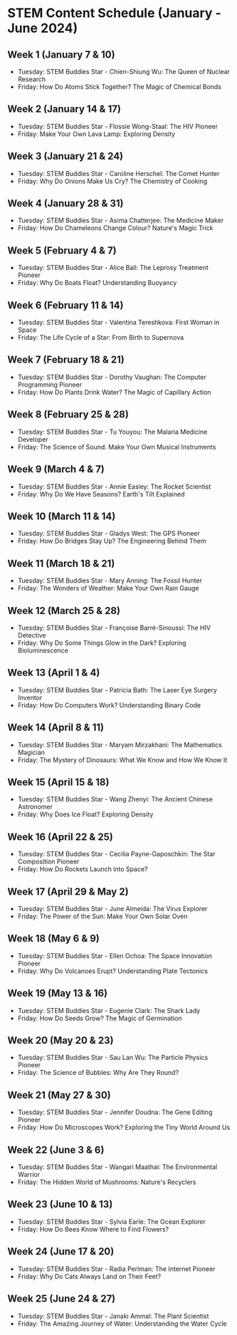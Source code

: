 # STEM Content Schedule (January - June 2024)

## Week 1 (January 7 & 10)

- Tuesday: STEM Buddies Star - Chien-Shiung Wu: The Queen of Nuclear Research
- Friday: How Do Atoms Stick Together? The Magic of Chemical Bonds

## Week 2 (January 14 & 17)

- Tuesday: STEM Buddies Star - Flossie Wong-Staal: The HIV Pioneer
- Friday: Make Your Own Lava Lamp: Exploring Density

## Week 3 (January 21 & 24)

- Tuesday: STEM Buddies Star - Caroline Herschel: The Comet Hunter
- Friday: Why Do Onions Make Us Cry? The Chemistry of Cooking

## Week 4 (January 28 & 31)

- Tuesday: STEM Buddies Star - Asima Chatterjee: The Medicine Maker
- Friday: How Do Chameleons Change Colour? Nature's Magic Trick

## Week 5 (February 4 & 7)

- Tuesday: STEM Buddies Star - Alice Ball: The Leprosy Treatment Pioneer
- Friday: Why Do Boats Float? Understanding Buoyancy

## Week 6 (February 11 & 14)

- Tuesday: STEM Buddies Star - Valentina Tereshkova: First Woman in Space
- Friday: The Life Cycle of a Star: From Birth to Supernova

## Week 7 (February 18 & 21)

- Tuesday: STEM Buddies Star - Dorothy Vaughan: The Computer Programming Pioneer
- Friday: How Do Plants Drink Water? The Magic of Capillary Action

## Week 8 (February 25 & 28)

- Tuesday: STEM Buddies Star - Tu Youyou: The Malaria Medicine Developer
- Friday: The Science of Sound: Make Your Own Musical Instruments

## Week 9 (March 4 & 7)

- Tuesday: STEM Buddies Star - Annie Easley: The Rocket Scientist
- Friday: Why Do We Have Seasons? Earth's Tilt Explained

## Week 10 (March 11 & 14)

- Tuesday: STEM Buddies Star - Gladys West: The GPS Pioneer
- Friday: How Do Bridges Stay Up? The Engineering Behind Them

## Week 11 (March 18 & 21)

- Tuesday: STEM Buddies Star - Mary Anning: The Fossil Hunter
- Friday: The Wonders of Weather: Make Your Own Rain Gauge

## Week 12 (March 25 & 28)

- Tuesday: STEM Buddies Star - Françoise Barré-Sinoussi: The HIV Detective
- Friday: Why Do Some Things Glow in the Dark? Exploring Bioluminescence

## Week 13 (April 1 & 4)

- Tuesday: STEM Buddies Star - Patricia Bath: The Laser Eye Surgery Inventor
- Friday: How Do Computers Work? Understanding Binary Code

## Week 14 (April 8 & 11)

- Tuesday: STEM Buddies Star - Maryam Mirzakhani: The Mathematics Magician
- Friday: The Mystery of Dinosaurs: What We Know and How We Know It

## Week 15 (April 15 & 18)

- Tuesday: STEM Buddies Star - Wang Zhenyi: The Ancient Chinese Astronomer
- Friday: Why Does Ice Float? Exploring Density

## Week 16 (April 22 & 25)

- Tuesday: STEM Buddies Star - Cecilia Payne-Gaposchkin: The Star Composition Pioneer
- Friday: How Do Rockets Launch into Space?

## Week 17 (April 29 & May 2)

- Tuesday: STEM Buddies Star - June Almeida: The Virus Explorer
- Friday: The Power of the Sun: Make Your Own Solar Oven

## Week 18 (May 6 & 9)

- Tuesday: STEM Buddies Star - Ellen Ochoa: The Space Innovation Pioneer
- Friday: Why Do Volcanoes Erupt? Understanding Plate Tectonics

## Week 19 (May 13 & 16)

- Tuesday: STEM Buddies Star - Eugenie Clark: The Shark Lady
- Friday: How Do Seeds Grow? The Magic of Germination

## Week 20 (May 20 & 23)

- Tuesday: STEM Buddies Star - Sau Lan Wu: The Particle Physics Pioneer
- Friday: The Science of Bubbles: Why Are They Round?

## Week 21 (May 27 & 30)

- Tuesday: STEM Buddies Star - Jennifer Doudna: The Gene Editing Pioneer
- Friday: How Do Microscopes Work? Exploring the Tiny World Around Us

## Week 22 (June 3 & 6)

- Tuesday: STEM Buddies Star - Wangari Maathai: The Environmental Warrior
- Friday: The Hidden World of Mushrooms: Nature's Recyclers

## Week 23 (June 10 & 13)

- Tuesday: STEM Buddies Star - Sylvia Earle: The Ocean Explorer
- Friday: How Do Bees Know Where to Find Flowers?

## Week 24 (June 17 & 20)

- Tuesday: STEM Buddies Star - Radia Perlman: The Internet Pioneer
- Friday: Why Do Cats Always Land on Their Feet?

## Week 25 (June 24 & 27)

- Tuesday: STEM Buddies Star - Janaki Ammal: The Plant Scientist
- Friday: The Amazing Journey of Water: Understanding the Water Cycle
